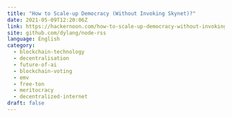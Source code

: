 ```yaml
---
title: "How to Scale-up Democracy (Without Invoking Skynet)?"
date: 2021-05-09T12:20:06Z
link: https://hackernoon.com/how-to-scale-up-democracy-without-invoking-skynet-sbu34c1?source=rss&utm_medium=RSS&utm_source=news.12bit.vn
site: github.com/dylang/node-rss
language: English
category:
  - blockchain-technology
  - decentralisation
  - future-of-ai
  - blockchain-voting
  - emv
  - free-ton
  - meritocracy
  - decentralized-internet
draft: false
---
```

